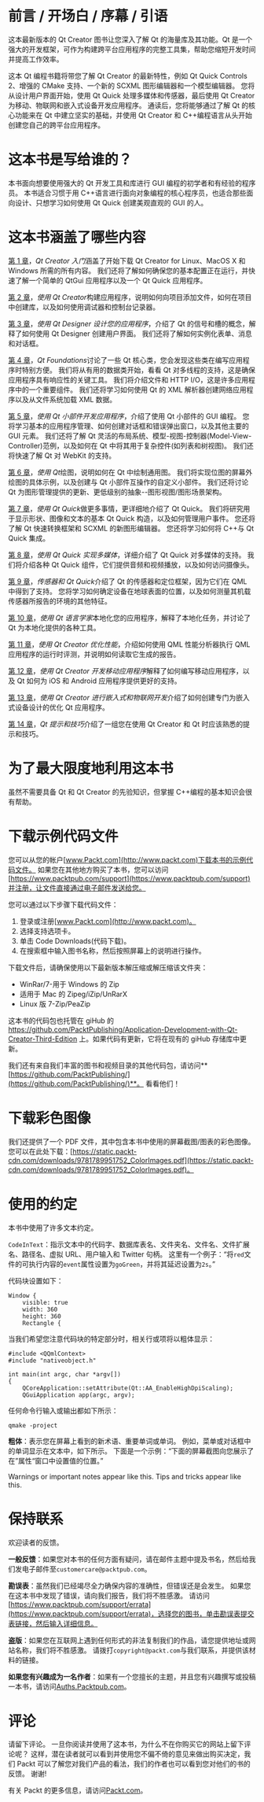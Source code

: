 # 前言 / 开场白 / 序幕 / 引语

这本最新版本的 Qt Creator 图书让您深入了解 Qt 的海量库及其功能。Qt 是一个强大的开发框架，可作为构建跨平台应用程序的完整工具集，帮助您缩短开发时间并提高工作效率。

这本 Qt 编程书籍将带您了解 Qt Creator 的最新特性，例如 Qt Quick Controls 2、增强的 CMake 支持、一个新的 SCXML 图形编辑器和一个模型编辑器。 您将从设计用户界面开始，使用 Qt Quick 处理多媒体和传感器，最后使用 Qt Creator 为移动、物联网和嵌入式设备开发应用程序。 通读后，您将能够通过了解 Qt 的核心功能来在 Qt 中建立坚实的基础，并使用 Qt Creator 和 C++编程语言从头开始创建您自己的跨平台应用程序。

# 这本书是写给谁的？

本书面向想要使用强大的 Qt 开发工具和库进行 GUI 编程的初学者和有经验的程序员。 本书适合习惯于用 C++语言进行面向对象编程的核心程序员，也适合那些面向设计、只想学习如何使用 Qt Quick 创建美观直观的 GUI 的人。

# 这本书涵盖了哪些内容

[第 1 章](01.html)，*Qt Creator 入门*涵盖了开始下载 Qt Creator for Linux、MacOS X 和 Windows 所需的所有内容。 我们还将了解如何确保您的基本配置正在运行，并快速了解一个简单的 QtGui 应用程序以及一个 Qt Quick 应用程序。

[第 2 章](02.html)，*使用 Qt Creator*构建应用程序，说明如何向项目添加文件，如何在项目中创建库，以及如何使用调试器和控制台记录器。

[第 3 章](03.html)，*使用 Qt Designer 设计您的应用程序*，介绍了 Qt 的信号和槽的概念，解释了如何使用 Qt Designer 创建用户界面。 我们还将了解如何实例化表单、消息和对话框。

[第 4 章](04.html)，*Qt Foundations*讨论了一些 Qt 核心类，您会发现这些类在编写应用程序时特别方便。 我们将从有用的数据类开始，看看 Qt 对多线程的支持，这是确保应用程序具有响应性的关键工具。 我们将介绍文件和 HTTP I/O，这是许多应用程序中的一个重要组件。 我们还将学习如何使用 Qt 的 XML 解析器创建网络应用程序以及从文件系统加载 XML 数据。

[第 5 章](05.html)，*使用 Qt 小部件开发应用程序*，介绍了使用 Qt 小部件的 GUI 编程。 您将学习基本的应用程序管理、如何创建对话框和错误弹出窗口，以及其他主要的 GUI 元素。 我们还将了解 Qt 灵活的布局系统、模型-视图-控制器(Model-View-Controller)范例，以及如何在 Qt 中将其用于复杂控件(如列表和树视图)。 我们还将快速了解 Qt 对 WebKit 的支持。

[第 6 章](06.html)，*使用 Qt*绘图，说明如何在 Qt 中绘制通用图。 我们将实现位图的屏幕外绘图的具体示例，以及创建与 Qt 小部件互操作的自定义小部件。 我们还将讨论 Qt 为图形管理提供的更新、更低级别的抽象--图形视图/图形场景架构。

[第 7 章](07.html)，*使用 Qt Quick*做更多事情，更详细地介绍了 Qt Quick。 我们将研究用于显示形状、图像和文本的基本 Qt Quick 构造，以及如何管理用户事件。 您还将了解 Qt 快速转换框架和 SCXML 的新图形编辑器。 您还将学习如何将 C++与 Qt Quick 集成。

[第 8 章](08.html)，*使用 Qt Quick 实现多媒体*，详细介绍了 Qt Quick 对多媒体的支持。 我们将介绍各种 Qt Quick 组件，它们提供音频和视频播放，以及如何访问摄像头。

[第 9 章](09.html)，*传感器和 Qt Quick*介绍了 Qt 的传感器和定位框架，因为它们在 QML 中得到了支持。 您将学习如何确定设备在地球表面的位置，以及如何测量其机载传感器所报告的环境的其他特征。

[第 10 章](10.html)，*使用 Qt 语言学家*本地化您的应用程序，解释了本地化任务，并讨论了 Qt 为本地化提供的各种工具。

[第 11 章](11.html)，*使用 Qt Creator 优化性能*，介绍如何使用 QML 性能分析器执行 QML 应用程序的运行时评测，并说明如何读取它生成的报告。

[第 12 章](12.html)，*使用 Qt Creator 开发移动应用程序*解释了如何编写移动应用程序，以及 Qt 如何为 iOS 和 Android 应用程序提供更好的支持。

[第 13 章](13.html)，*使用 Qt Creator 进行嵌入式和物联网开发*介绍了如何创建专门为嵌入式设备设计的优化 Qt 应用程序。

[第 14 章](14.html)，*Qt 提示和技巧*介绍了一组您在使用 Qt Creator 和 Qt 时应该熟悉的提示和技巧。

# 为了最大限度地利用这本书

虽然不需要具备 Qt 和 Qt Creator 的先验知识，但掌握 C++编程的基本知识会很有帮助。

# 下载示例代码文件

您可以从您的帐户[www.Packt.com](http://www.packt.com)下载本书的示例代码文件。 如果您在其他地方购买了本书，您可以访问[https://www.packtpub.com/support](https://www.packtpub.com/support)并注册，让文件直接通过电子邮件发送给您。

您可以通过以下步骤下载代码文件：

1.  登录或注册[www.Packt.com](http://www.packt.com)。
2.  选择支持选项卡。
3.  单击 Code Downloads(代码下载)。
4.  在搜索框中输入图书名称，然后按照屏幕上的说明进行操作。

下载文件后，请确保使用以下最新版本解压缩或解压缩该文件夹：

*   WinRar/7-用于 Windows 的 Zip
*   适用于 Mac 的 Zipeg/iZip/UnRarX
*   Linux 版 7-Zip/PeaZip

这本书的代码包也托管在 giHub 的 https://github.com/PacktPublishing/Application-Development-with-Qt-Creator-Third-Edition 上。如果代码有更新，它将在现有的 giHub 存储库中更新。

我们还有来自我们丰富的图书和视频目录的其他代码包，请访问**[https://github.com/PacktPublishing/](https://github.com/PacktPublishing/)**。 看看他们！

# 下载彩色图像

我们还提供了一个 PDF 文件，其中包含本书中使用的屏幕截图/图表的彩色图像。 您可以在此处下载：[https://static.packt-cdn.com/downloads/9781789951752_ColorImages.pdf](https://static.packt-cdn.com/downloads/9781789951752_ColorImages.pdf)。

# 使用的约定

本书中使用了许多文本约定。

`CodeInText`：指示文本中的代码字、数据库表名、文件夹名、文件名、文件扩展名、路径名、虚拟 URL、用户输入和 Twitter 句柄。 这里有一个例子：“将`red`文件的可执行内容的`event`属性设置为`goGreen`，并将其延迟设置为`2s`。”

代码块设置如下：

```
Window {
    visible: true
    width: 360
    height: 360
    Rectangle {
```

当我们希望您注意代码块的特定部分时，相关行或项将以粗体显示：

```
#include <QQmlContext> 
#include "nativeobject.h" 

int main(int argc, char *argv[])
{
    QCoreApplication::setAttribute(Qt::AA_EnableHighDpiScaling);
    QGuiApplication app(argc, argv);
```

任何命令行输入或输出都如下所示：

```
qmake -project
```

**粗体**：表示您在屏幕上看到的新术语、重要单词或单词。 例如，菜单或对话框中的单词显示在文本中，如下所示。 下面是一个示例：“下面的屏幕截图向您展示了在”属性“窗口中设置值的位置。”

Warnings or important notes appear like this. Tips and tricks appear like this.

# 保持联系

欢迎读者的反馈。

**一般反馈**：如果您对本书的任何方面有疑问，请在邮件主题中提及书名，然后给我们发电子邮件至`customercare@packtpub.com`。

**勘误表**：虽然我们已经竭尽全力确保内容的准确性，但错误还是会发生。 如果您在这本书中发现了错误，请向我们报告，我们将不胜感激。 请访问[https://www.packtpub.com/support/errata](https://www.packtpub.com/support/errata)，选择您的图书，单击勘误表提交表链接，然后输入详细信息。

**盗版**：如果您在互联网上遇到任何形式的非法复制我们的作品，请您提供地址或网站名称，我们将不胜感激。 请拨打`copyright@packt.com`与我们联系，并提供该材料的链接。

**如果您有兴趣成为一名作者**：如果有一个您擅长的主题，并且您有兴趣撰写或投稿一本书，请访问[Auths.Packtpub.com](http://authors.packtpub.com/)。

# 评论

请留下评论。 一旦你阅读并使用了这本书，为什么不在你购买它的网站上留下评论呢？ 这样，潜在读者就可以看到并使用您不偏不倚的意见来做出购买决定，我们 Packt 可以了解您对我们产品的看法，我们的作者也可以看到您对他们的书的反馈。 谢谢!

有关 Packt 的更多信息，请访问[Packt.com](http://www.packt.com/)。
